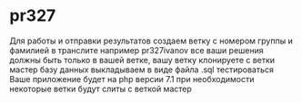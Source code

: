 # pr327
Для работы и отправки результатов создаем ветку с номером группы и фамилией в транслите например pr327ivanov
все ваши решения должны быть только в вашей ветке, 
вашу ветку клонируете с ветки мастер
базу данных выкладываем в виде файла .sql
тестироваться Ваше приложение будет на php версии 7.1
при необходимости некоторые ветки будут слиты с веткой мастер

